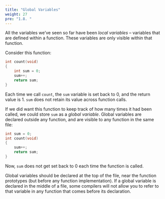 ```yaml
---
title: "Global Variables"
weight: 27
pre: "1.8. "
---
```


All the variables we’ve seen so far have been *local variables* – variables that are defined within a function. These variables are only visible within that function. 

Consider this function:

```c
int count(void) 
{
	int sum = 0;
	sum++;
	return sum;
}
```

Each time we call `count`, the `sum` variable is set back to 0, and the return value is 1. `sum` does not retain its value across function calls. 

If we did want this function to keep track of how many times it had been called, we could store `sum` as a *global variable*. Global variables are declared outside any function, and are visible to any function in the same file:

```c
int sum = 0;
int count(void) 
{
	sum++;
	return sum;
}
```

Now, `sum` does not get set back to 0 each time the function is called.

Global variables should be declared at the top of the file, near the function
prototypes (but before any function implementation). If a global variable is
declared in the middle of a file, some compilers will not allow you to refer to that variable in any function that comes before its declaration.